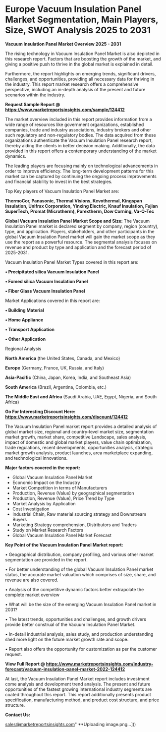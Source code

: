 # Europe Vacuum Insulation Panel Market Segmentation, Main Players, Size, SWOT Analysis 2025 to 2031

<Strong> Vacuum Insulation Panel Market Overview 2025 - 2031</strong>

The rising technology in Vacuum Insulation Panel Market is also depicted in this research report. Factors that are boosting the growth of the market, and giving a positive push to thrive in the global market is explained in detail.

Furthermore, the report highlights on emerging trends, significant drivers, challenges, and opportunities, providing all necessary data for thriving in the industry. This report market research offers a comprehensive perspective, including an in-depth analysis of the present and future scenarios within the industry.

<strong>Request Sample Report @ <a href=https://www.marketreportsinsights.com/sample/124412>https://www.marketreportsinsights.com/sample/124412</a></strong>

The market overview included in this report provides information from a wide range of resources like government organizations, established companies, trade and industry associations, industry brokers and other such regulatory and non-regulatory bodies. The data acquired from these organizations authenticate the Vacuum Insulation Panel research report, thereby aiding the clients in better decision making. Additionally, the data provided in this report offers a contemporary understanding of the market dynamics.

The leading players are focusing mainly on technological advancements in order to improve efficiency. The long-term development patterns for this market can be captured by continuing the ongoing process improvements and financial stability to invest in the best strategies.

Top Key players of Vacuum Insulation Panel Market are:

<strong>ThermoCor, Panasonic, Thermal Visions, Kevothermal, Kingspan Insulation, Unifrax Corporation, Yinxing Electric, Knauf Insulation, Fujian SuperTech, Promat (Microtherm), Porextherm, Dow Corning, Va-Q-Tec</strong>

<strong><b>Global Vacuum Insulation Panel Market Scope and Size:</b></strong>
The Vacuum Insulation Panel market is declared segment by company, region (country), type, and application. Players, stakeholders, and other participants in the global Vacuum Insulation Panel market will gain the market scope as they use the report as a powerful resource. The segmental analysis focuses on revenue and product by type and application and the forecast period of 2025-2031.

Vacuum Insulation Panel Market Types covered in this report are:

<strong>• Precipitated silica Vacuum Insulation Panel

• Fumed silica Vacuum Insulation Panel

• Fiber Glass Vacuum Insulation Panel</strong>

Market Applications covered in this report are:

<strong>• Building Material

• Home Appliance

• Transport Application

• Other Application</strong> 

Regional Analysis

<strong>North America</strong> (the United States, Canada, and Mexico)

<strong>Europe</strong> (Germany, France, UK, Russia, and Italy)

<strong>Asia-Pacific</strong> (China, Japan, Korea, India, and Southeast Asia)

<strong>South America</strong> (Brazil, Argentina, Colombia, etc.)

<strong>The Middle East and Africa</strong> (Saudi Arabia, UAE, Egypt, Nigeria, and South Africa)

<strong>Go For Interesting Discount Here: <a href=https://www.marketreportsinsights.com/discount/124412>https://www.marketreportsinsights.com/discount/124412</a></strong>

The Vacuum Insulation Panel market report provides a detailed analysis of global market size, regional and country-level market size, segmentation market growth, market share, competitive Landscape, sales analysis, impact of domestic and global market players, value chain optimization, trade regulations, recent developments, opportunities analysis, strategic market growth analysis, product launches, area marketplace expanding, and technological innovations.

<strong><b>Major factors covered in the report:</b></strong>
<ul>
  <li>Global Vacuum Insulation Panel Market </li>
  <li>Economic Impact on the Industry</li>
  <li>Market Competition in terms of Manufacturers</li>
  <li>Production, Revenue (Value) by geographical segmentation</li>
  <li>Production, Revenue (Value), Price Trend by Type</li>
  <li>Market Analysis by Application</li>
  <li>Cost Investigation</li>
  <li>Industrial Chain, Raw material sourcing strategy and Downstream Buyers</li>
  <li>Marketing Strategy comprehension, Distributors and Traders</li>
  <li>Study on Market Research Factors</li>
  <li>Global Vacuum Insulation Panel Market Forecast</li>
</ul>

<strong><b>Key Point of the Vacuum Insulation Panel Market report:</b></strong>

• Geographical distribution, company profiling, and various other market segmentation are provided in the report.

• For better understanding of the global Vacuum Insulation Panel market status, the accurate market valuation which comprises of size, share, and revenue are also covered.

• Analysis of the competitive dynamic factors better extrapolate the complete market overview

• What will be the size of the emerging Vacuum Insulation Panel market in 2031?

• The latest trends, opportunities and challenges, and growth drivers provide better construal of the Vacuum Insulation Panel Market.

• In-detail industrial analysis, sales study, and production understanding shed more light on the future market growth rate and scope.

• Report also offers the opportunity for customization as per the customer request.

<strong><b>View Full Report @ <a href=https://www.marketreportsinsights.com/industry-forecast/vacuum-insulation-panel-market-2022-124412>https://www.marketreportsinsights.com/industry-forecast/vacuum-insulation-panel-market-2022-124412</a></b></strong>


At last, the Vacuum Insulation Panel Market report includes investment come analysis and development trend analysis. The present and future opportunities of the fastest growing international industry segments are coated throughout this report. This report additionally presents product specification, manufacturing method, and product cost structure, and price structure.

<strong>Contact Us:</strong>

sales@marketreportsinsights.com"
**Uploading image.png…]()
